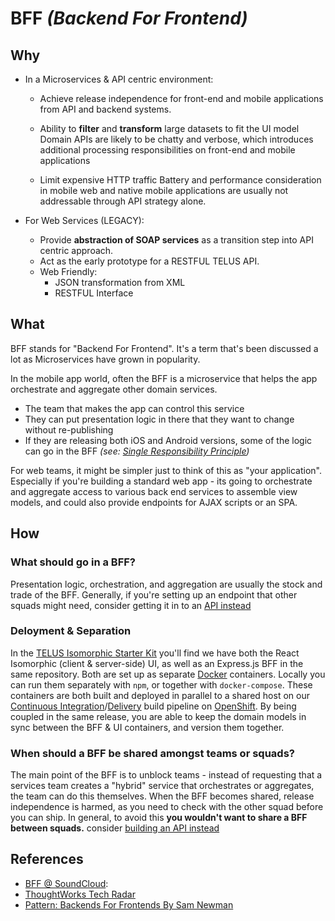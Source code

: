 # BFF _(Backend For Frontend)_

## Why

- In a Microservices & API centric environment:
  - Achieve release independence for front-end and mobile applications from API and backend systems.
  
  - Ability to **filter** and **transform** large datasets to fit the UI model
    Domain APIs are likely to be chatty and verbose, which introduces additional processing responsibilities on front-end and mobile applications

  - Limit expensive HTTP traffic
    Battery and performance consideration in mobile web and native mobile applications are usually not addressable through API strategy alone.

- For Web Services (LEGACY):
  - Provide **abstraction of SOAP services** as a transition step into API centric approach.
  - Act as the early prototype for a RESTFUL TELUS API.
  - Web Friendly:
    - JSON transformation from XML
    - RESTFUL Interface

## What

BFF stands for "Backend For Frontend". It's a term that's been discussed a lot as Microservices have grown in popularity.

In the mobile app world, often the BFF is a microservice that helps the app orchestrate and aggregate other domain services.

- The team that makes the app can control this service
- They can put presentation logic in there that they want to change without re-publishing
- If they are releasing both iOS and Android versions, some of the logic can go in the BFF _(see: [Single Responsibility Principle][srp])_

For web teams, it might be simpler just to think of this as "your application". Especially if you're building a standard web app - its going to orchestrate and aggregate access to various back end services to assemble view models, and could also provide endpoints for AJAX scripts or an SPA.

## How

### What should go in a BFF?

Presentation logic, orchestration, and aggregation are usually the stock and trade of the BFF. Generally, if you're setting up an endpoint that other squads might need, consider getting it in to an [API instead][apis]


### Deloyment & Separation

In the [TELUS Isomorphic Starter Kit](https://github.com/telusdigital/telus-isomorphic-starter-kit) you'll find we have both the React Isomorphic (client & server-side) UI, as well as an Express.js BFF in the same repository. Both are set up as separate [Docker](../delivery/docker.md) containers. Locally you can run them separately with `npm`, or together with `docker-compose`. These containers are both built and deployed in parallel to a shared host on our [Continuous Integration](../process/continuous-integration.md)/[Delivery](../process/continuous-delivery.md) build pipeline on [OpenShift](../delivery/openshift.md). By being coupled in the same release, you are able to keep the domain models in sync between the BFF & UI containers, and version them together.
 
### When should a BFF be shared amongst teams or squads?

The main point of the BFF is to unblock teams - instead of requesting that a services team creates a "hybrid" service that orchestrates or aggregates, the team can do this themselves.  When the BFF becomes shared, release independence is harmed, as you need to check with the other squad before you can ship. In general, to avoid this **you wouldn't want to share a BFF between squads.** consider [building an API instead][apis]

## References

- [BFF @ SoundCloud][soundcloud]: 
- [ThoughtWorks Tech Radar][tw-tech-radar]
- [Pattern: Backends For Frontends By Sam Newman][sam-newman]


[soundcloud]: https://www.thoughtworks.com/insights/blog/bff-soundcloud "BFF @ SoundCloud"
[tw-tech-radar]: https://www.thoughtworks.com/radar/techniques/bff-backend-for-frontends "ThoughtWorks Tech Radar"
[sam-newman]: http://samnewman.io/patterns/architectural/bff/ "Pattern: Backends For Frontends"
[apis]: (../../api/README.md) "API Platform"
[srp]: https://en.wikipedia.org/wiki/Single_responsibility_principle "Single Responsibility Principle"